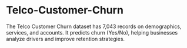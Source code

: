 # Telco-Customer-Churn
The Telco Customer Churn dataset has 7,043 records on demographics, services, and accounts. It predicts churn (Yes/No), helping businesses analyze drivers and improve retention strategies.
